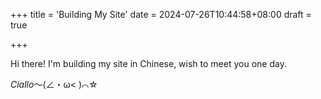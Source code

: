 +++
title = 'Building My Site'
date = 2024-07-26T10:44:58+08:00
draft = true

+++

Hi there! I'm building my site in Chinese, wish to meet you one day.

*Ciallo*～(∠・ω< )⌒☆ 
